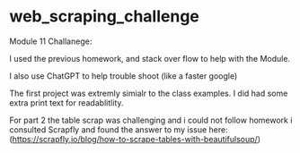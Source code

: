 # web_scraping_challenge
Module 11 Challanege:

I used the previous homework, and stack over flow to help with the Module.

I also use ChatGPT to help trouble shoot (like a faster google)

The first project was extremly simialr to the class examples. I did had some extra print text for readablitlity. 

For part 2 the table scrap was challenging and i could not follow homework i consulted Scrapfly and found the answer to my issue here:(https://scrapfly.io/blog/how-to-scrape-tables-with-beautifulsoup/)
